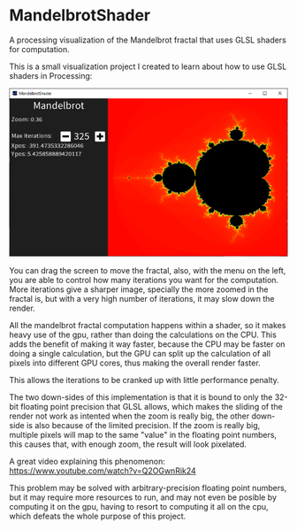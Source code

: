 # MandelbrotShader
A processing visualization of the Mandelbrot fractal that uses GLSL shaders for computation.

This is a small visualization project I created to learn about how to use GLSL shaders in Processing:

![A little demo of the visualization](mandelbrotDemoImg.png)

You can drag the screen to move the fractal, also, with the menu on the left, you are able to control how many iterations you want for the computation.
More iterations give a sharper image, specially the more zoomed in the fractal is, but with a very high number of iterations, it may slow down the render.

All the mandelbrot fractal computation happens within a shader, so it makes heavy use of the gpu, rather than doing
the calculations on the CPU. This adds the benefit of making it way faster, because the CPU may be faster on doing a
single calculation, but the GPU can split up the calculation of all pixels into different GPU cores, thus making the
overall render faster.

This allows the iterations to be cranked up with little performance penalty.

The two down-sides of this implementation is that it is bound to only the 32-bit floating point precision that GLSL allows,
which makes the sliding of the render not work as intented when the zoom is really big, the other down-side is also
because of the limited precision. If the zoom is really big, multiple pixels will map to the same "value" in the
floating point numbers, this causes that, with enough zoom, the result will look pixelated.

A great video explaining this phenomenon: https://www.youtube.com/watch?v=Q2OGwnRik24

This problem may be solved with arbitrary-precision floating point numbers, but it may require more resources to run,
and may not even be posible by computing it on the gpu, having to resort to computing it all on the cpu, which defeats
the whole purpose of this project.

